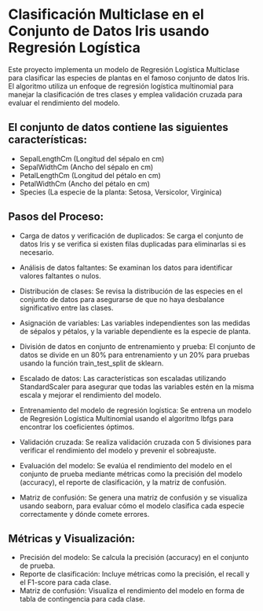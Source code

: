 # Clasificación Multiclase en el Conjunto de Datos Iris usando Regresión Logística

Este proyecto implementa un modelo de Regresión Logística Multiclase para clasificar las especies de plantas en el famoso conjunto de datos Iris. El algoritmo utiliza un enfoque de regresión logística multinomial para manejar la clasificación de tres clases y emplea validación cruzada para evaluar el rendimiento del modelo. 

## El conjunto de datos contiene las siguientes características:

- SepalLengthCm (Longitud del sépalo en cm)
- SepalWidthCm (Ancho del sépalo en cm)
- PetalLengthCm (Longitud del pétalo en cm)
- PetalWidthCm (Ancho del pétalo en cm)
- Species (La especie de la planta: Setosa, Versicolor, Virginica)

## Pasos del Proceso:

- Carga de datos y verificación de duplicados: Se carga el conjunto de datos Iris y se verifica si existen filas duplicadas para eliminarlas si es necesario.

- Análisis de datos faltantes: Se examinan los datos para identificar valores faltantes o nulos.

- Distribución de clases: Se revisa la distribución de las especies en el conjunto de datos para asegurarse de que no haya desbalance significativo entre las clases.

- Asignación de variables: Las variables independientes son las medidas de sépalos y pétalos, y la variable dependiente es la especie de planta.

- División de datos en conjunto de entrenamiento y prueba: El conjunto de datos se divide en un 80% para entrenamiento y un 20% para pruebas usando la función train_test_split de sklearn.

- Escalado de datos: Las características son escaladas utilizando StandardScaler para asegurar que todas las variables estén en la misma escala y mejorar el rendimiento del modelo.

- Entrenamiento del modelo de regresión logística: Se entrena un modelo de Regresión Logística Multinomial usando el algoritmo lbfgs para encontrar los coeficientes óptimos.

- Validación cruzada: Se realiza validación cruzada con 5 divisiones para verificar el rendimiento del modelo y prevenir el sobreajuste.

- Evaluación del modelo: Se evalúa el rendimiento del modelo en el conjunto de prueba mediante métricas como la precisión del modelo (accuracy), el reporte de clasificación, y la matriz de confusión.

- Matriz de confusión: Se genera una matriz de confusión y se visualiza usando seaborn, para evaluar cómo el modelo clasifica cada especie correctamente y dónde comete errores.

## Métricas y Visualización:

- Precisión del modelo: Se calcula la precisión (accuracy) en el conjunto de prueba.
- Reporte de clasificación: Incluye métricas como la precisión, el recall y el F1-score para cada clase.
- Matriz de confusión: Visualiza el rendimiento del modelo en forma de tabla de contingencia para cada clase.
